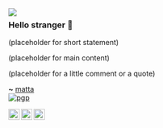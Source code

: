 <img align="left" src="https://raw.githubusercontent.com/mattaereal/mattaereal/assets/profile.png">

### Hello stranger 👀

(placeholder for short statement)

(placeholder for main content)

(placeholder for a little comment or a quote)


**~** [matta](twitter.com/mattaereal)
<br />
[![pgp](https://img.shields.io/badge/pgp-0xF83424824B3E4B90-313131?style=flat&labelColor=313131&color=313131)](https://github.com/mattaereal.gpg)

<a href="https://www.instagram.com/matias.aereal/">
  <img align="left" alt="Matt's Instagram" width="22px" src="https://raw.githubusercontent.com/mattaereal/mattaereal/assets/instagram.png" />
</a>
<a href="https://twitter.com/mattaereal">
  <img align="left" alt="Matt's Twitter" width="22px" src="https://raw.githubusercontent.com/mattaereal/mattaereal/assets/twitter.svg" />
</a>
<a href="https://www.linkedin.com/in/aereal">
  <img align="left" alt="Matt's LinkedIn" width="22px" src="https://raw.githubusercontent.com/mattaereal/mattaereal/assets/linkedin.svg" />
</a>